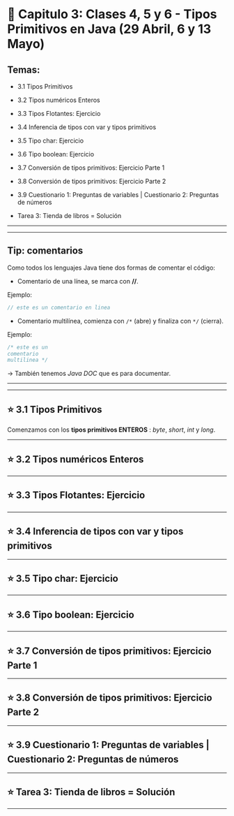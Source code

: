 # :book: Capitulo 3: Clases 4, 5 y 6 - Tipos Primitivos en Java (29 Abril, 6 y 13 Mayo)

## Temas:

- 3.1 Tipos Primitivos

- 3.2 Tipos numéricos Enteros

- 3.3 Tipos Flotantes: Ejercicio

- 3.4 Inferencia de tipos con var y tipos primitivos

- 3.5 Tipo char: Ejercicio

- 3.6 Tipo boolean: Ejercicio

- 3.7 Conversión de tipos primitivos: Ejercicio Parte 1

- 3.8 Conversión de tipos primitivos: Ejercicio Parte 2

- 3.9 Cuestionario 1: Preguntas de variables |  Cuestionario 2: Preguntas de números

- Tarea 3: Tienda de libros = Solución

---
---

## Tip: comentarios

Como todos los lenguajes Java tiene dos formas de comentar el código:

- Comentario de una línea, se marca con **//**.

Ejemplo:
```Java
// este es un comentario en linea
```

- Comentario multilínea, comienza con ```/*``` (abre) y finaliza con ```*/``` (cierra).

Ejemplo:
```Java
/* este es un 
comentario
multilinea */
```

-> También tenemos *Java DOC* que es para documentar.

---
---

## :star:  3.1 Tipos Primitivos


Comenzamos con los **tipos primitivos ENTEROS** : *byte*, *short*, *int* y *long*.

---

## :star:  3.2 Tipos numéricos Enteros 

---

## :star: 3.3 Tipos Flotantes: Ejercicio

---

## :star: 3.4 Inferencia de tipos con var y tipos primitivos

---

## :star: 3.5 Tipo char: Ejercicio

---

## :star: 3.6 Tipo boolean: Ejercicio

---

## :star: 3.7 Conversión de tipos primitivos: Ejercicio Parte 1

---

## :star: 3.8 Conversión de tipos primitivos: Ejercicio Parte 2

---

## :star: 3.9 Cuestionario 1: Preguntas de variables |       Cuestionario 2: Preguntas de números

---

## :star: Tarea 3: Tienda de libros = Solución

---